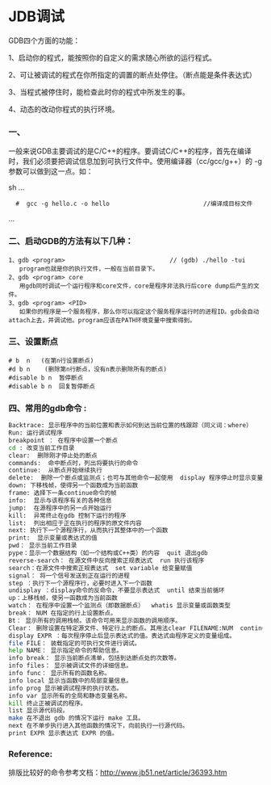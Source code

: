 ﻿
#    JDB调试



GDB四个方面的功能： 

1、启动你的程式，能按照你的自定义的需求随心所欲的运行程式。  

2、可让被调试的程式在你所指定的调置的断点处停住。（断点能是条件表达式） 

3、当程式被停住时，能检查此时你的程式中所发生的事。

4、动态的改动你程式的执行环境。

### 一、
一般来说GDB主要调试的是C/C++的程序。要调试C/C++的程序，首先在编译时，我们必须要把调试信息加到可执行文件中。使用编译器（cc/gcc/g++）的 -g 参数可以做到这一点。如：

sh ...

      #  gcc -g hello.c -o hello                          //编译成目标文件
...

### 二、启动GDB的方法有以下几种：
    1、gdb <program>   							// (gdb) ./hello -tui
       program也就是你的执行文件，一般在当前目录下。
    2、gdb <program> core
       用gdb同时调试一个运行程序和core文件，core是程序非法执行后core dump后产生的文件。
    3、gdb <program> <PID>
       如果你的程序是一个服务程序，那么你可以指定这个服务程序运行时的进程ID。gdb会自动attach上去，并调试他。program应该在PATH环境变量中搜索得到。
### 三、设置断点

	# b  n   (在第n行设置断点)
	#d b n    (删除第n行断点，没有n表示删除所有的断点)
	#disable b n  暂停断点
	#disable b n  回复暂停断点


 




### 四、常用的gdb命令 :
```sh
Backtrace: 显示程序中的当前位置和表示如何到达当前位置的栈跟踪（同义词：where）  
Run: 运行调试程序
breakpoint ： 在程序中设置一个断点  
cd : 改变当前工作目录  
clear:  删除刚才停止处的断点  
commands:  命中断点时，列出将要执行的命令  
continue:  从断点开始继续执行  
delete:  删除一个断点或监测点；也可与其他命令一起使用  display 程序停止时显示变量和表达时  
down: 下移栈帧，使得另一个函数成为当前函数  
frame: 选择下一条continue命令的帧  
info:  显示与该程序有关的各种信息 
jump:  在源程序中的另一点开始运行  
kill:  异常终止在gdb 控制下运行的程序  
list:  列出相应于正在执行的程序的原文件内容  
next: 执行下一个源程序行，从而执行其整体中的一个函数  
print:  显示变量或表达式的值  
pwd： 显示当前工作目录  
pype：显示一个数据结构（如一个结构或C++类）的内容  quit 退出gdb  
reverse-search： 在源文件中反向搜索正规表达式  run 执行该程序  
search：在源文件中搜索正规表达式  set variable 给变量赋值  
signal： 将一个信号发送到正在运行的进程  
step ：执行下一个源程序行，必要时进入下一个函数  
undisplay ：display命令的反命令，不要显示表达式  until 结束当前循环  
up：上移栈帧，使另一函数成为当前函数  
watch： 在程序中设置一个监测点（即数据断点）  whatis 显示变量或函数类型   
break： NUM 在指定的行上设置断点。  
Bt： 显示所有的调用栈帧。该命令可用来显示函数的调用顺序。  
Clear： 删除设置在特定源文件、特定行上的断点。其用法clear FILENAME:NUM  continue 继续执行正在调试的程序。该命令用在程序由于处理信号或断点而 导致停止运行时。  
display EXPR ：每次程序停止后显示表达式的值。表达式由程序定义的变量组成。  
file FILE： 装载指定的可执行文件进行调试。  
help NAME： 显示指定命令的帮助信息。  
info break： 显示当前断点清单，包括到达断点处的次数等。  
info files： 显示被调试文件的详细信息。 
info func： 显示所有的函数名称。  
info local 显示当函数中的局部变量信息。  
info prog 显示被调试程序的执行状态。  
info var 显示所有的全局和静态变量名称。  
kill 终止正被调试的程序。  
list 显示源代码段。  
make 在不退出 gdb 的情况下运行 make 工具。  
next 在不单步执行进入其他函数的情况下，向前执行一行源代码。  
print EXPR 显示表达式 EXPR 的值。
```

### Reference:

排版比较好的命令参考文档：http://www.jb51.net/article/36393.htm